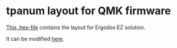 # tpanum layout for QMK firmware
[This .hex-file](ergodox_ez_firmware_tpanum_colemak.hex) contains the layout for Ergodox EZ solution.

It can be modified [here](https://configure.ergodox-ez.com/layouts/yGZB/latest/0).


